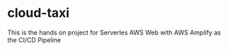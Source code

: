 # cloud-taxi

This is the hands on project for Serverles AWS Web with AWS Amplify as the CI/CD Pipeline
